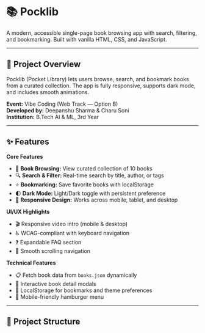 # 📚 Pocklib

A modern, accessible single-page book browsing app with search, filtering, and bookmarking. Built with vanilla HTML, CSS, and JavaScript.

---

## 🎯 Project Overview
Pocklib (Pocket Library) lets users browse, search, and bookmark books from a curated collection. The app is fully responsive, supports dark mode, and includes smooth animations.

**Event:** Vibe Coding (Web Track — Option B)  
**Developed by:** Deepanshu Sharma & Charu Soni  
**Institution:** B.Tech AI & ML, 3rd Year

---

## ✨ Features

**Core Features**
- 📖 **Book Browsing:** View curated collection of 10 books  
- 🔍 **Search & Filter:** Real-time search by title, author, or tags  
- ⭐ **Bookmarking:** Save favorite books with localStorage  
- 🌓 **Dark Mode:** Light/Dark toggle with persistent preference  
- 📱 **Responsive Design:** Works across mobile, tablet, and desktop  

**UI/UX Highlights**
- 🎬 Responsive video intro (mobile & desktop)  
- ♿ WCAG-compliant with keyboard navigation  
- ❓ Expandable FAQ section  
- 🔗 Smooth scrolling navigation  

**Technical Features**
- 📋 Fetch book data from `books.json` dynamically  
- 🎯 Interactive book detail modals  
- 🔄 LocalStorage for bookmarks and theme preferences  
- 📲 Mobile-friendly hamburger menu  

---

## 📁 Project Structure